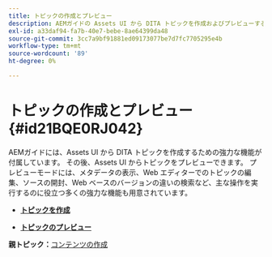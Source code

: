 ```yaml
---
title: トピックの作成とプレビュー
description: AEMガイドの Assets UI から DITA トピックを作成およびプレビューする方法について説明します。
exl-id: a33daf94-fa7b-40e7-bebe-8ae64399da48
source-git-commit: 3cc7a9bf91881ed09173077be7d7fc7705295e4b
workflow-type: tm+mt
source-wordcount: '89'
ht-degree: 0%

---
```


# トピックの作成とプレビュー {#id21BQE0RJ042}

AEMガイドには、Assets UI から DITA トピックを作成するための強力な機能が付属しています。 その後、Assets UI からトピックをプレビューできます。 プレビューモードには、メタデータの表示、Web エディターでのトピックの編集、ソースの開封、Web ベースのバージョンの違いの検索など、主な操作を実行するのに役立つ多くの強力な機能も用意されています。

- **[トピックを作成](web-editor-create-topics.md)**

- **[トピックのプレビュー](web-editor-preview-topics.md)**


**親トピック：**[&#x200B;コンテンツの作成](authoring-content.md)
